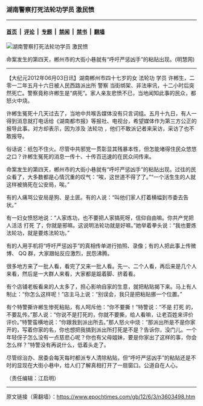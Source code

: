 ### 湖南警察打死法轮功学员 激民愤

---

#### [首页](../../../..?n3603498) &nbsp;|&nbsp; [评论](../../../../../epoch-comment?n3603498) &nbsp;|&nbsp; [专题](../../../../../epoch-special?n3603498) &nbsp;|&nbsp; [禁闻](../../../../../epoch-news?n3603498) &nbsp;|&nbsp; [禁书](../../../../../books?n3603498) &nbsp;|&nbsp; [翻墙](https://github.com/gfw-breaker/nogfw/blob/master/README.md?n3603498)


<div><img alt="湖南警察打死法轮功学员 激民愤" class="attachment-djy_600_400 size-djy_600_400 wp-post-image" src="https://i.epochtimes.com/assets/uploads/2012/06/1206022049462368-450x600.jpg"/>
<div class="caption">
 <p>
  命案发生的第四天，郴州市的大街小巷就有“呼吁严惩凶手”的粘贴出现。(明慧网)
 </p>
</div></div><hr/><div class="post_content" id="artbody" itemprop="articleBody">
 <!-- article content begin -->
 <p>
  【大纪元2012年06月03日讯】湖南郴州市四十七岁的女
  <ok href="https://www.epochtimes.com/gb/tag/%E6%B3%95%E8%BD%AE%E5%8A%9F.html">
   法轮功
  </ok>
  <ok href="https://www.epochtimes.com/gb/tag/%E5%AD%A6%E5%91%98.html">
   学员
  </ok>
  许郴生，二零一二年五月十六日被人民西路派出所
  <ok href="https://www.epochtimes.com/gb/tag/%E8%AD%A6%E5%AF%9F.html">
   警察
  </ok>
  当街绑架、非法审讯，十二小时后突然死亡。警察竟称许郴生是“病死”。家人亲友悲愤不已，当地闻知此事的民众，都怒火中烧。
 </p>
 <p>
  许郴生冤死十几天过去了，当地中共喉舌媒体没有只言词组。五月十九日，有人一得到消息就打电话给《湖南都市报》等报社、电视台，希望媒体作为第三方公正的报导此事。对方却表示，因为涉及
  <ok href="https://www.epochtimes.com/gb/tag/%E6%B3%95%E8%BD%AE%E5%8A%9F.html">
   法轮功
  </ok>
  ，他们不敢派记者来采访，采访了也不敢报导。
 </p>
 <p>
  俗话说：纸包不住火。尽管中共邪党一贯彰显其残暴本性，但怎能堵得住民众悠悠之口？许郴生冤死的消息一传十、十传百迅速的在民众间传来。
 </p>
 <p>
  命案发生的第四天，郴州市的大街小巷就有“呼吁严惩凶手”的粘贴出现。过往的民众看了，大多数都是心情沉重的叹气：“唉，这世道不得了了。”“一个活生生的人就这样被搞死在公安局，唉。”
 </p>
 <p>
  有的人痛骂公安局是狗、是土匪。有的人说：“叫他们家人打着横幅到市委去告状。”
 </p>
 <p>
  有一妇女愤怒地说：“人家炼功，也不要把人家搞死呀，信仰自由嘛。你共产党把人活活
  <ok href="https://www.epochtimes.com/gb/tag/%E6%89%93%E6%AD%BB.html">
   打死
  </ok>
  了，你就是邪嘛。这说明法轮功就是好嘛。”她举着拳头说：“我也要炼法轮功，就是要炼法轮功。”
 </p>
 <p>
  有的人用手机将“呼吁严惩凶手”的真相传单进行拍照、录像；有的人把此事上传微博、 QQ 群，大家跟帖反应激烈，民怨沸腾。
 </p>
 <p>
  很多地方来了一批人看，看完了又来一批人看。先一、二个人看，再后来是几个人来看，然后是一大群人来看，大家都是踮着脚、挤着看。
 </p>
 <p>
  有个店铺老板看来的人太多了，担心影响自家的生意，就把粘贴揭下来。马上有人制止：“你怎么这样呢！”店主马上说：“别误会，我只是把粘贴挪一个位置。”
 </p>
 <p>
  有个特警撕许郴生惨死粘贴，有人呵斥他：“你不要撕！”特警说：“不是
  <ok href="https://www.epochtimes.com/gb/tag/%E6%89%93%E6%AD%BB.html">
   打死
  </ok>
  的，不要乱传。”那人说：“你说不是打死的，你就不要撕，给人看嘛，让老百姓来评价评价。”特警蛮横地说：“你跟我到派出所去。”那人怒火中烧：“那派出所是不是你家开的，写着你家的名，你也想把我搞到派出所打死是不是？告诉你，没门儿。一个年轻伢子怎么没有一点慈悲心呢？你也有父母姐妹，要是你家出了这样的事，你会怎么样？”特警没有再说什么，低着头走了。
 </p>
 <p>
  尽管综治办、居委会每天每时都派专人清除粘贴，但“呼吁严惩凶手”的粘贴还是不时的显现在大街小巷中，给人们了解真相打开了一扇窗口。公道自在人心。
 </p>
 <p>
  （责任编辑：江启明）
 </p>
 <!-- article content end -->
 <div id="below_article_ad">
 </div>
</div>


---

原文链接（需翻墙）：https://www.epochtimes.com/gb/12/6/3/n3603498.htm